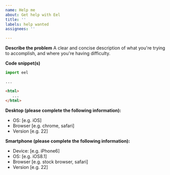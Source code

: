 ```yaml
---
name: Help me
about: Get help with Eel
title: ''
labels: help wanted
assignees: ''

---
```


**Describe the problem**
A clear and concise description of what you're trying to accomplish, and where you're having difficulty.

**Code snippet(s)**

```python
import eel

...
```

```html
<html>
   ...
</html>
```

**Desktop (please complete the following information):**
 - OS: [e.g. iOS]
 - Browser [e.g. chrome, safari]
 - Version [e.g. 22]

**Smartphone (please complete the following information):**
 - Device: [e.g. iPhone6]
 - OS: [e.g. iOS8.1]
 - Browser [e.g. stock browser, safari]
 - Version [e.g. 22]
